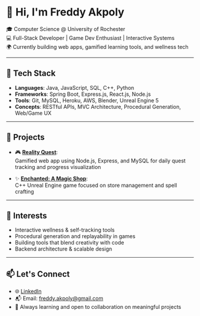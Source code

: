 # 👋 Hi, I'm Freddy Akpoly

🎓 Computer Science @ University of Rochester  
💻 Full-Stack Developer | Game Dev Enthusiast | Interactive Systems  
🌍 Currently building web apps, gamified learning tools, and wellness tech

---

## 🔧 Tech Stack

- **Languages**: Java, JavaScript, SQL, C++, Python
- **Frameworks**: Spring Boot, Express.js, React.js, Node.js
- **Tools**: Git, MySQL, Heroku, AWS, Blender, Unreal Engine 5
- **Concepts**: RESTful APIs, MVC Architecture, Procedural Generation, Web/Game UX

---

## 🚀 Projects

- 🎮 [**Reality Quest**](https://realityquest-4dc7abdad920.herokuapp.com):  
  Gamified web app using Node.js, Express, and MySQL for daily quest tracking and progress visualization

- ✨ [**Enchanted: A Magic Shop**](https://store.steampowered.com/app/3300060/Enchanted__):  
  C++ Unreal Engine game focused on store management and spell crafting

---

## 📌 Interests

- Interactive wellness & self-tracking tools  
- Procedural generation and replayability in games  
- Building tools that blend creativity with code  
- Backend architecture & scalable design  

---

## 📫 Let's Connect

- 🌐 [LinkedIn](https://www.linkedin.com/in/freddyakpoly)
- 📬 Email: freddy.akpoly@gmail.com
- 🌱 Always learning and open to collaboration on meaningful projects

